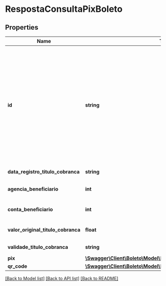 # RespostaConsultaPixBoleto

## Properties
Name | Type | Description | Notes
------------ | ------------- | ------------- | -------------
**id** | **string** | Número de identificação do boleto (correspondente ao NOSSO NÚMERO, numeroTituloCliente), no formato STRING, com 20 dígitos, que deverá ser formatado da seguinte forma:  “000” +  (número do convênio com 7 dígitos) + (10 algarismos - se necessário, completar com zeros à esquerda). Campo Obrigatório. | [optional]
**data_registro_titulo_cobranca** | **string** | Data de registro do boleto no banco. | [optional]
**agencia_beneficiario** | **int** | Número da agência do beneficiário, sem o dígito verificador. | [optional]
**conta_beneficiario** | **int** | Número da conta do beneficiário, sem o dígito verificador. | [optional]
**valor_original_titulo_cobranca** | **float** | Valor original do boleto indicado quando do registro. | [optional]
**validade_titulo_cobranca** | **string** | Data de validade do boleto. | [optional]
**pix** | [**\Swagger\Client\Boleto\Model\RespostaConsultaPixBoletoPix**](RespostaConsultaPixBoletoPix.md) |  | [optional]
**qr_code** | [**\Swagger\Client\Boleto\Model\RespostaConsultaPixBoletoQrCode**](RespostaConsultaPixBoletoQrCode.md) |  | [optional]

[[Back to Model list]](../../README.md#documentation-for-models) [[Back to API list]](../../README.md#documentation-for-api-endpoints) [[Back to README]](../../README.md)
